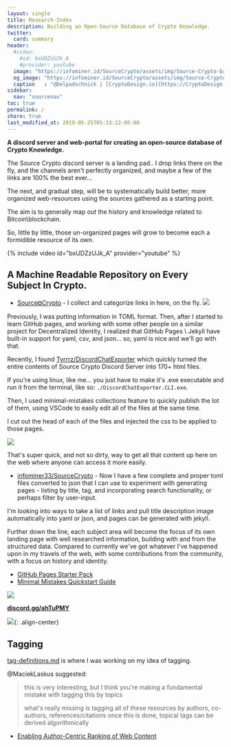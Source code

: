 ```yaml
---
layout: single
title: Research-Index
description: Building an Open-Source Database of Crypto Knowledge.
twitter:
  card: summary
header:
  #video:
    #id: bxUDZzUJk_A
    #provider: youtube  
  image: "https://infominer.id/SourceCrypto/assets/img/Source-Crypto-banner.png"
  og_image: "https://infominer.id/SourceCrypto/assets/img/Source-Crypto-og.png"
  caption   : "@Delpadschnick | [CryptoDesign.io](https://CryptoDesign.io)"
sidebar:
  nav: "sourcenav" 
toc: true
permalink: /
share: true
last_modified_at: 2019-05-25T05:33:22-05:00
---
```


**A discord server and web-portal for creating an open-source database of Crypto Knowledge.**


The Source Crypto discord server is a landing pad.. I drop links there on the fly, and the channels aren't perfectly organized, and maybe a few of the links are 100% the best ever... 

The next, and gradual step, will be to systematically build better, more organized web-resources using the sources gathered as a starting point.

The aim is to generally map out the history and knowledge related to Bitcoin\blockchain.

So, little by little, those un-organized pages will grow to become each a formidible resource of its own.

{% include video id="bxUDZzUJk_A" provider="youtube" %}

## A Machine Readable Repository on Every Subject In Crypto.


* [Source⧉Crypto](https://discord.gg/ahTuPMY) - I collect and categorize links in here, on the fly.
![](https://i.imgur.com/hLOk7yL.png)

Previously, I was putting information in TOML format. Then, after I started to learn GitHub pages, and working with some other people on a similar project for Decentralized Identity, I realized that GitHub Pages \ Jekyll have built-in support for yaml, csv, and json... so, yaml is nice and we'll go with that. 

Recently, I found [Tyrrrz/DiscordChatExporter](https://github.com/Tyrrrz/DiscordChatExporter/) which quickly turned the entire contents of Source Crypto Discord Server into 170+ html files. 

If you're using linux, like me... you just have to make it's .exe executable and run it from the terminal, like so: `./DiscordChatExporter.CLI.exe`.

Then, I used minimal-mistakes collections feature to quickly publish the lot of them, using VSCode to easily edit all of the files at the same time. 

I cut out the head of each of the files and injected the css to be applied to those pages.

[![](https://imgur.com/zLF17fAl.png)](https://imgur.com/zLF17fA.png)

That's super quick, and not so dirty, way to get all that content up here on the web where anyone can access it more easily.


* [infominer33/SourceCrypto](https://github.com/infominer33/SourceCrypto) -  Now I have a few complete and proper toml files converted to json that I can use to experiment with generating pages - listing by title, tag, and incorporating search functionality, or perhaps filter by user-input.

I'm looking into ways to take a list of links and pull title description image automatically into yaml or json, and pages can be generated with jekyll.

Further down the line, each subject area will become the focus of its own landing page with well researched information, building with and from the structured data. Compared to currently we've got whatever I've happened upon in my travels of the web, with some contributions from the community, with a focus on history and identity. 

* [GitHub Pages Starter Pack](https://infominer.id/web-work/gh-pages-starter-pack/)
* [Minimal Mistakes Quickstart Guide](https://mmistakes.github.io/minimal-mistakes/docs/quick-start-guide/)


![](https://i.imgur.com/pYydLx7.png)

<b><a href="https://discord.gg/ahTuPMY" target="_blank">discord.gg/ahTuPMY</a></b>


![](https://infominer.id/SourceCrypto/assets/img/interlinked.png){: .align-center}


## Tagging

[tag-definitions.md](/tag-definitions/) is where I was working on my idea of tagging.

@MaciekLaskus suggested:
>this is very interesting, but I think you're making a fundamental mistake with tagging this by topics
>
>what's really missing is tagging all of these resources by authors, co-authors, references/citations once this is done, topical tags can be derived algorithmically
* [Enabling Author-Centric Ranking of Web Content](http://citeseerx.ist.psu.edu/viewdoc/download?doi=10.1.1.397.8960&rep=rep1&type=pdf)
